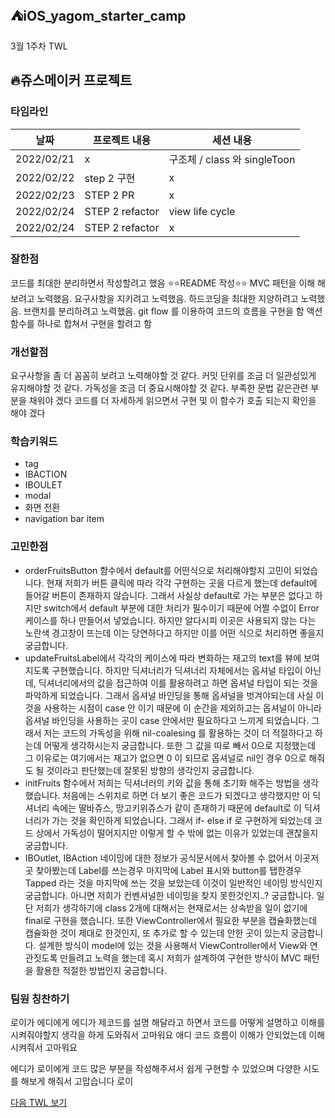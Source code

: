 ## ⛺️iOS_yagom_starter_camp

3월 1주차 TWL

## 🔥쥬스메이커 프로젝트
### 타임라인

|날짜|프로젝트 내용|세션 내용|
|------|---|---|
|2022/02/21| x  | 구조체 / class 와 singleToon  |
|2022/02/22|step 2 구현 |x|
|2022/02/23|STEP 2 PR| x |
|2022/02/24|STEP 2 refactor |view life cycle|
|2022/02/24|STEP 2 refactor |x|

### 잘한점
코드를 최대한 분리하면서 작성할려고 했음
⭐️⭐️README 작성⭐️⭐️
MVC 패턴을  이해 해보려고 노력했음.
요구사항을 지키려고 노력했음.
하드코딩을 최대한 지양하려고 노력했음.
브랜치를 분리하려고 노력했음.
git flow 를 이용하여  코드의 흐름을 구현을 함
액션 함수를 하나로 합쳐서 구현을 할려고 함 

### 개선할점
요구사항을 좀 더 꼼꼼히 보려고 노력해야할 것 같다.
커밋 단위를 조금 더 일관성있게 유지해야할 것 같다.
가독성을 조금 더 중요시해야할 것 같다.
부족한 문법 같은관련  부분을 채워야 겠다 
코드를 더 자세하게 읽으면서 구현 및  이 함수가 호출 되는지 확인을 해야 겠다


### 학습키워드
- tag
- IBACTION
- IBOULET
- modal
- 화면 전환
- navigation bar item 


### 고민한점
-  orderFruitsButton 함수에서 default를 어떤식으로 처리해야할지 고민이 되었습니다. 현재 저희가 버튼 클릭에 따라 각각 구현하는 곳을 다르게 했는데 default에 들어갈 버튼이 존재하지 않습니다. 그래서 사실상 default로 가는 부분은 없다고 하지만 switch에서 default 부분에 대한 처리가 필수이기 때문에 어쩔 수없이 Error 케이스를 하나 만들어서 넣었습니다. 하지만 알다시피 이곳은 사용되지 않는 다는 노란색 경고창이 뜨는데 이는 당연하다고 하지만 이를 어떤 식으로 처리하면 좋을지 궁금합니다.
- updateFruitsLabel에서 각각의 케이스에 따라 변화하는 재고의 text를 뷰에 보여지도록 구현했습니다. 하지만 딕셔너리가 딕셔너리 자체에서는 옵셔널 타입이 아닌데, 딕셔너리에서의 값을 접근하여 이를 활용하려고 하면 옵셔널 타입이 되는 것을 파악하게 되었습니다. 그래서 옵셔널 바인딩을 통해 옵셔널을 벗겨야되는데 사실 이것을 사용하는 시점이 case 안 이기 때문에 이 순간을 제외하고는 옵셔널이 아니라 옵셔널 바인딩을 사용하는 곳이 case 안에서만 필요하다고 느끼게 되었습니다. 그래서 저는 코드의 가독성을 위해 nil-coalesing 를 활용하는 것이 더 적절하다고 하는데 어떻게 생각하시는지 궁금합니다. 또한 그 값을 따로 빼서 0으로 지정했는데 그 이유로는 여기에서는 재고가 없으면 0 이 되므로 옵셔널로 nil인 경우 0으로 해줘도 될 것이라고 판단했는데 잘못된 방향의 생각인지 궁금합니다.
- initFruits 함수에서 저희는 딕셔너러의 키와 값을 통해 초기화 해주는 방법을 생각했습니다. 처음에는 스위치로 하면 더 보기 좋은 코드가 되겠다고 생각했지만 이 딕셔너리 속에는 딸바쥬스, 망고키위쥬스가 같이 존재하기 때문에 default로 이 딕셔너리가 가는 것을 확인하게 되었습니다. 그래서 if- else if 로 구현하게 되었는데 코드 상에서 가독성이 떨어지지만 이렇게 할 수 밖에 없는 이유가 있었는데 괜찮을지 궁금합니다.
- IBOutlet, IBAction 네이밍에 대한 정보가 공식문서에서 찾아볼 수 없어서 이곳저곳 찾아봤는데 Label를 쓰는경우 마지막에 Label 표시와 button를 탭한경우 Tapped 라는 것을 마지막에 쓰는 것을 보았는데 이것이 일반적인 네이밍 방식인지 궁금합니다. 아니면 저희가 컨벤셔널한 네이밍을 찾지 못한것인지..? 궁금합니다.
일단 저희가 생각하기에 class 2개에 대해서는 현재로서는 상속받을 일이 없기에 final로 구현을 했습니다. 또한 ViewController에서 필요한 부분을 캡슐화했는데 캡슐화한 것이 제대로 한것인지, 또 추가로 할 수 있는데 안한 곳이 있는지 궁금합니다.
설계한 방식이 model에 있는 것을 사용해서 ViewController에서 View와 연관짓도록 만들려고 노력을 했는데 혹시 저희가 설계하여 구현한 방식이 MVC 패턴을 활용한 적절한 방법인지 궁금합니다.



### 팀원 칭찬하기
로이가 에디에게
에디가 제코드를 설명 해달라고 하면서 코드를 어떻게 설명하고 이해를 시켜줘야할지 생각을 하게 도와줘서 고마워요 애디
코드 흐름이 이해가 안되었는데 이해 시켜줘서 고마워요 

에디가 로이에게
코드 많은 부분을 작성해주셔서 쉽게 구현할 수 있었으며 다양한 시도를 해보게 해줘서 고맙습니다 로이

[다음 TWL 보기]()
